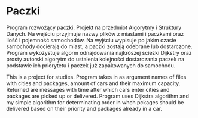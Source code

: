 # Paczki
Program rozwożący paczki.
Projekt na przedmiot Algorytmy i Struktury Danych.
Na wejściu przyjmuje nazwy plików z miastami i paczkami oraz ilość i pojemność samochodów.
Na wyjściu wypisuje po jakim czasie samochody docierają do miast, a paczki zostają odebrane lub dostarczone.
Program wykożystuje algorm odnajdowania najkrószej ścieżki Dijkstry oraz prosty autorski algorytm do ustalenia kolejności dostarczania paczek na podstawie ich priorytetu i paczek już zapakowanych do samochodu.

This is a project for studies.
Program takes in as argument names of files with cities and packages, amount of cars and their maximum capacity.
Returned are messages with time after which cars enter cities and packages are picked up or delivered.
Program uses Dijkstra algorithm and my simple algorithm for determinating order in whch pckages should be delivered based on their priority and packages already in a car.
